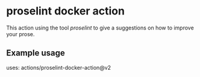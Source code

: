 # proselint docker action

This action using the tool *proselint* to give a suggestions on how to improve your prose.

## Example usage

uses: actions/proselint-docker-action@v2
